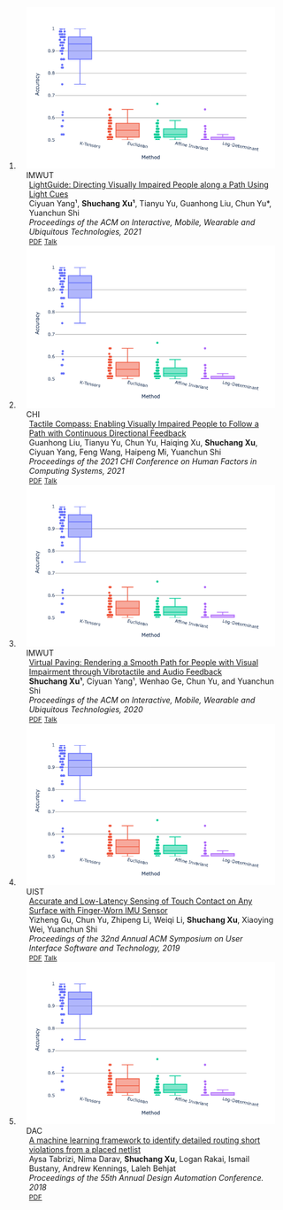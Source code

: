 <div class="publications">
<ol class="bibliography">

<li>
<div class="pub-row">

  <div class="col-sm-3 abbr" style="position: relative;padding-right: 15px;padding-left: 15px;">
    <img src="assets/img/nips2023.png" class="teaser img-fluid z-depth-1">
    <abbr class="badge">IMWUT</abbr>
  </div>

  <div class="col-sm-9" style="position: relative;padding-right: 15px;padding-left: 20px;">
    <div class="title"><a href="https://dl.acm.org/doi/10.1145/3463524">LightGuide: Directing Visually Impaired People along a Path Using Light Cues</a></div>
    <div class="author">Ciyuan Yang¹, <strong>Shuchang Xu¹</strong>, Tianyu Yu, Guanhong Liu, Chun Yu*, Yuanchun Shi</div>
    <div class="periodical"><em>Proceedings of the ACM on Interactive, Mobile, Wearable and Ubiquitous Technologies, 2021</em></div>
    <div class="links">
      <a href="https://github.com/ShuchangXu/ShuchangXu.github.io/blob/0000fdc3833bf3ff78b26ab8259944c86c65da92/assets/files/6_LightGuide.pdf" class="btn btn-sm z-depth-0" role="button" target="_blank" style="font-size:12px;">PDF</a>
      <a href="https://youtu.be/VxyO71kiZ1s?si=ulgRWvXQfdWAco6U" class="btn btn-sm z-depth-0" role="button" target="_blank" style="font-size:12px;">Talk</a>
    </div>
  </div>
</div>
</li>

<li>
<div class="pub-row">

  <div class="col-sm-3 abbr" style="position: relative;padding-right: 15px;padding-left: 15px;">
    <img src="assets/img/nips2023.png" class="teaser img-fluid z-depth-1">
    <abbr class="badge">CHI</abbr>
  </div>

  <div class="col-sm-9" style="position: relative;padding-right: 15px;padding-left: 20px;">
    <div class="title"><a href="https://dl.acm.org/doi/abs/10.1145/3411764.3445644">Tactile Compass: Enabling Visually Impaired People to Follow a Path with Continuous Directional Feedback</a></div>
    <div class="author">Guanhong Liu, Tianyu Yu, Chun Yu, Haiqing Xu, <strong>Shuchang Xu</strong>, Ciyuan Yang, Feng Wang, Haipeng Mi, Yuanchun Shi</div>
    <div class="periodical"><em>Proceedings of the 2021 CHI Conference on Human Factors in Computing Systems, 2021</em></div>
    <div class="links">
      <a href="https://github.com/ShuchangXu/ShuchangXu.github.io/blob/0000fdc3833bf3ff78b26ab8259944c86c65da92/assets/files/5_TactileCompass.pdf" class="btn btn-sm z-depth-0" role="button" target="_blank" style="font-size:12px;">PDF</a>
      <a href="https://youtu.be/esd5_9PWTfU?si=zOho0wIWVlPLNnkp" class="btn btn-sm z-depth-0" role="button" target="_blank" style="font-size:12px;">Talk</a>
    </div>
  </div>
</div>
</li>

<li>
<div class="pub-row">

  <div class="col-sm-3 abbr" style="position: relative;padding-right: 15px;padding-left: 15px;">
    <img src="assets/img/nips2023.png" class="teaser img-fluid z-depth-1">
    <abbr class="badge">IMWUT</abbr>
  </div>

  <div class="col-sm-9" style="position: relative;padding-right: 15px;padding-left: 20px;">
    <div class="title"><a href="https://dl.acm.org/doi/abs/10.1145/3411814">Virtual Paving: Rendering a Smooth Path for People with Visual Impairment through Vibrotactile and Audio Feedback</a></div>
    <div class="author"><strong>Shuchang Xu¹</strong>, Ciyuan Yang¹, Wenhao Ge, Chun Yu, and Yuanchun Shi</div>
    <div class="periodical"><em>Proceedings of the ACM on Interactive, Mobile, Wearable and Ubiquitous Technologies, 2020</em></div>
    <div class="links">
      <a href="https://github.com/ShuchangXu/ShuchangXu.github.io/blob/0000fdc3833bf3ff78b26ab8259944c86c65da92/assets/files/4_VirtualPaving.pdf" class="btn btn-sm z-depth-0" role="button" target="_blank" style="font-size:12px;">PDF</a>
      <a href="https://www.youtube.com/watch?v=0VDHas8I1l4" class="btn btn-sm z-depth-0" role="button" target="_blank" style="font-size:12px;">Talk</a>
    </div>
  </div>
</div>
</li>

<li>
<div class="pub-row">

  <div class="col-sm-3 abbr" style="position: relative;padding-right: 15px;padding-left: 15px;">
    <img src="assets/img/nips2023.png" class="teaser img-fluid z-depth-1">
    <abbr class="badge">UIST</abbr>
  </div>

  <div class="col-sm-9" style="position: relative;padding-right: 15px;padding-left: 20px;">
    <div class="title"><a href="https://dl.acm.org/doi/abs/10.1145/3332165.3347947">Accurate and Low-Latency Sensing of Touch Contact on Any Surface with Finger-Worn IMU Sensor</a></div>
    <div class="author">Yizheng Gu, Chun Yu, Zhipeng Li, Weiqi Li, <strong>Shuchang Xu</strong>, Xiaoying Wei, Yuanchun Shi</div>
    <div class="periodical"><em>Proceedings of the 32nd Annual ACM Symposium on User Interface Software and Technology, 2019</em></div>
    <div class="links">
      <a href="https://github.com/ShuchangXu/ShuchangXu.github.io/blob/0000fdc3833bf3ff78b26ab8259944c86c65da92/assets/files/3_TappingRing.pdf" class="btn btn-sm z-depth-0" role="button" target="_blank" style="font-size:12px;">PDF</a>
      <a href="https://www.youtube.com/watch?v=23bBnU6sDdA" class="btn btn-sm z-depth-0" role="button" target="_blank" style="font-size:12px;">Talk</a>
    </div>
  </div>
</div>
</li>

<li>
<div class="pub-row">

  <div class="col-sm-3 abbr" style="position: relative;padding-right: 15px;padding-left: 15px;">
    <img src="assets/img/nips2023.png" class="teaser img-fluid z-depth-1">
    <abbr class="badge">DAC</abbr>
  </div>

  <div class="col-sm-9" style="position: relative;padding-right: 15px;padding-left: 20px;">
    <div class="title"><a href="https://dl.acm.org/doi/abs/10.1145/3195970.3195975">A machine learning framework to identify detailed routing short violations from a placed netlist</a></div>
    <div class="author">Aysa Tabrizi, Nima Darav, <strong>Shuchang Xu</strong>, Logan Rakai, Ismail Bustany, Andrew Kennings, Laleh Behjat</div>
    <div class="periodical"><em>Proceedings of the 55th Annual Design Automation Conference. 2018</em></div>
    <div class="links">
      <a href="https://github.com/ShuchangXu/ShuchangXu.github.io/blob/0000fdc3833bf3ff78b26ab8259944c86c65da92/assets/files/1_MLRouting.pdf" class="btn btn-sm z-depth-0" role="button" target="_blank" style="font-size:12px;">PDF</a>
    </div>
  </div>
</div>
</li>

<br>

</ol>
</div>
